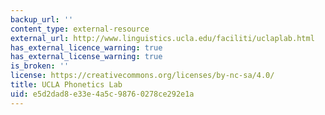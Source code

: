 ```yaml
---
backup_url: ''
content_type: external-resource
external_url: http://www.linguistics.ucla.edu/faciliti/uclaplab.html
has_external_licence_warning: true
has_external_license_warning: true
is_broken: ''
license: https://creativecommons.org/licenses/by-nc-sa/4.0/
title: UCLA Phonetics Lab
uid: e5d2dad8-e33e-4a5c-9876-0278ce292e1a
---
```

